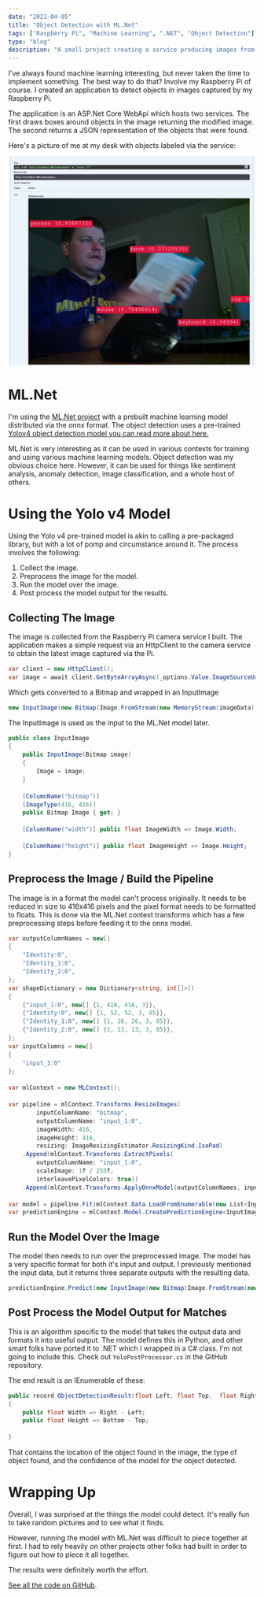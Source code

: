 ```yaml
---
date: "2021-04-05"
title: "Object Detection with ML.Net"
tags: ["Raspberry Pi", "Machine Learning", ".NET", "Object Detection"]
type: "blog"
description: "A small project creating a service producing images from a Raspberry PI and object detection through machine learning."
---
```


I've always found machine learning interesting, but never taken the time to implement something.
The best way to do that?
Involve my Raspberry Pi of course.
I created an application to detect objects in images captured by my Raspberry Pi.

The application is an ASP.Net Core WebApi which hosts two services.
The first draws boxes around objects in the image returning the modified image.
The second returns a JSON representation of the objects that were found.

Here's a picture of me at my desk with objects labeled via the service:

![Here's me with a bunch of things at my desk.](./images/raspberry-pi-object-detection.jpg)

# ML.Net

I'm using the [ML.Net project](https://dotnet.microsoft.com/apps/machinelearning-ai/ml-dotnet) with a prebuilt machine learning model distributed via the onnx format.
The object detection uses a pre-trained [Yolov4 object detection model you can read more about here.](https://github.com/onnx/models/tree/master/vision/object_detection_segmentation/yolov4)

ML.Net is very interesting as it can be used in various contexts for training and using various machine learning models.
Object detection was my obvious choice here.
However, it can be used for things like sentiment analysis, anomaly detection, image classification, and a whole host of others.

# Using the Yolo v4 Model

Using the Yolo v4 pre-trained model is akin to calling a pre-packaged library, but with a lot of pomp and circumstance around it.
The process involves the following:

1. Collect the image.
2. Preprocess the image for the model.
3. Run the model over the image.
4. Post process the model output for the results.

## Collecting The Image

The image is collected from the Raspberry Pi camera service I built.
The application makes a simple request via an HttpClient to the camera service to obtain the latest image captured via the Pi.

```csharp
var client = new HttpClient();
var image = await client.GetByteArrayAsync(_options.Value.ImageSourceUrl);
```

Which gets converted to a Bitmap and wrapped in an InputImage

```csharp
new InputImage(new Bitmap(Image.FromStream(new MemoryStream(imageData))))
```

The InputImage is used as the input to the ML.Net model later.

```csharp
public class InputImage
{
    public InputImage(Bitmap image)
    {
        Image = image;
    }

    [ColumnName("bitmap")]
    [ImageType(416, 416)]
    public Bitmap Image { get; }

    [ColumnName("width")] public float ImageWidth => Image.Width;

    [ColumnName("height")] public float ImageHeight => Image.Height;
}
```

## Preprocess the Image / Build the Pipeline

The image is in a format the model can't process originally.
It needs to be reduced in size to 416x416 pixels and the pixel format needs to be formatted to floats.
This is done via the ML.Net context transforms which has a few preprocessing steps before feeding it to the onnx model.

```csharp
var outputColumnNames = new[]
{
    "Identity:0",
    "Identity_1:0",
    "Identity_2:0",
};
var shapeDictionary = new Dictionary<string, int[]>()
{
    {"input_1:0", new[] {1, 416, 416, 3}},
    {"Identity:0", new[] {1, 52, 52, 3, 85}},
    {"Identity_1:0", new[] {1, 26, 26, 3, 85}},
    {"Identity_2:0", new[] {1, 13, 13, 3, 85}},
};
var inputColumns = new[]
{
    "input_1:0"
};

var mlContext = new MLContext();

var pipeline = mlContext.Transforms.ResizeImages(
        inputColumnName: "bitmap",
        outputColumnName: "input_1:0",
        imageWidth: 416,
        imageHeight: 416,
        resizing: ImageResizingEstimator.ResizingKind.IsoPad)
    .Append(mlContext.Transforms.ExtractPixels(
        outputColumnName: "input_1:0",
        scaleImage: 1f / 255f,
        interleavePixelColors: true))
    .Append(mlContext.Transforms.ApplyOnnxModel(outputColumnNames, inputColumns, _yoloModelPath, shapeDictionary));

var model = pipeline.Fit(mlContext.Data.LoadFromEnumerable(new List<InputImage>()));
var predictionEngine = mlContext.Model.CreatePredictionEngine<InputImage, YoloOutput>(model);
```

## Run the Model Over the Image

The model then needs to run over the preprocessed image.
The model has a very specific format for both it's input and output.
I previously mentioned the input data, but it returns three separate outputs with the resulting data.

```csharp
predictionEngine.Predict(new InputImage(new Bitmap(Image.FromStream(new MemoryStream(imageData)))));
```

## Post Process the Model Output for Matches

This is an algorithm specific to the model that takes the output data and formats it into useful output.
The model defines this in Python, and other smart folks have ported it to .NET which I wrapped in a C# class.
I'm not going to include this.  Check out `YoloPostProcessor.cs` in the GitHub repository.

The end result is an IEnumerable of these:

```csharp
public record ObjectDetectionResult(float Left, float Top,  float Right, float Bottom, string Label, float Confidence)
{
    public float Width => Right - Left;
    public float Height => Bottom - Top;

}
```

That contains the location of the object found in the image, the type of object found, and the confidence of the model for the object detected.


# Wrapping Up

Overall, I was surprised at the things the model could detect.
It's really fun to take random pictures and to see what it finds.

However, running the model with ML.Net was difficult to piece together at first.
I had to rely heavily on other projects other folks had built in order to figure out how to piece it all together.

The results were definitely worth the effort.

[See all the code on GitHub](https://github.com/jerhon/hs-object-dectection-service).
